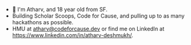 - 👋 I'm Atharv, and 18 year old from SF.
- Building Scholar Scoops, Code for Cause, and pulling up to as many hackathons as possible.
- HMU at atharv@codeforcause.dev or find me on LinkedIn at https://www.linkedin.com/in/atharv-deshmukh/.

<!---
ADthekid/ADthekid is a ✨ special ✨ repository because its `README.md` (this file) appears on your GitHub profile.
You can click the Preview link to take a look at your changes.
--->
